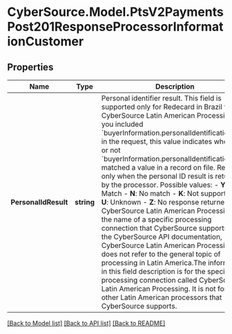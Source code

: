 # CyberSource.Model.PtsV2PaymentsPost201ResponseProcessorInformationCustomer
## Properties

Name | Type | Description | Notes
------------ | ------------- | ------------- | -------------
**PersonalIdResult** | **string** | Personal identifier result. This field is supported only for Redecard in Brazil for CyberSource Latin American Processing. If you included &#x60;buyerInformation.personalIdentification[].ID&#x60; in the request, this value indicates whether or not &#x60;buyerInformation.personalIdentification[].ID&#x60; matched a value in a record on file. Returned only when the personal ID result is returned by the processor.  Possible values:   - **Y**: Match  - **N**: No match  - **K**: Not supported  - **U**: Unknown  - **Z**: No response returned **Note** CyberSource Latin American Processing is the name of a specific processing connection that CyberSource supports. In the CyberSource API documentation, CyberSource Latin American Processing does not refer to the general topic of processing in Latin America.The information in this field description is for the specific processing connection called CyberSource Latin American Processing. It is not for any other Latin American processors that CyberSource supports.  | [optional] 

[[Back to Model list]](../README.md#documentation-for-models) [[Back to API list]](../README.md#documentation-for-api-endpoints) [[Back to README]](../README.md)

